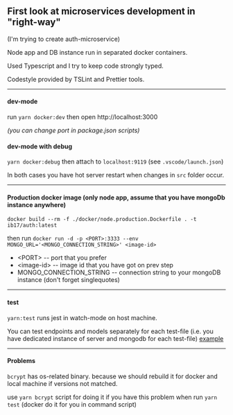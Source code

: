 ## First look at microservices development in "right-way"

(I'm trying to create auth-microservice)

Node app and DB instance run in separated docker containers.

Used Typescript and I try to keep code strongly typed.

Codestyle provided by TSLint and Prettier tools.

---

#### dev-mode

run `yarn docker:dev` then open http://localhost:3000

_(you can change port in package.json scripts)_

#### dev-mode with debug

`yarn docker:debug`
then attach to `localhost:9119` (see `.vscode/launch.json`)

In both cases you have hot server restart when changes in `src` folder occur.

---

#### Production docker image (only node app, assume that you have mongoDb instance anywhere)

`docker build --rm -f ./docker/node.production.Dockerfile . -t ib17/auth:latest`

then run `docker run -d -p <PORT>:3333 --env MONGO_URL='<MONGO_CONNECTION_STRING>' <image-id>`

- \<PORT\> -- port that you prefer
- <image-id\> -- image id that you have got on prev step
- MONGO_CONNECTION_STRING -- connection string to your mongoDB instance (don't forget singlequotes)

---

#### test

`yarn:test` runs jest in watch-mode on host machine.

You can test endpoints and models separately for each test-file (i.e. you have dedicated instance of server and mongodb for each test-file) [example](https://github.com/isaldin/nodejs_microservice/blob/ee74e027e951785d93e088654dfee3141fa66b26/src/tests/endpoints/login.test.ts)

---

#### Problems

`bcrypt` has os-related binary. because we should rebuild it for docker and local machine if versions not matched.

use `yarn bcrypt` script for doing it if you have this problem when run `yarn test` (docker do it for you in command script)
